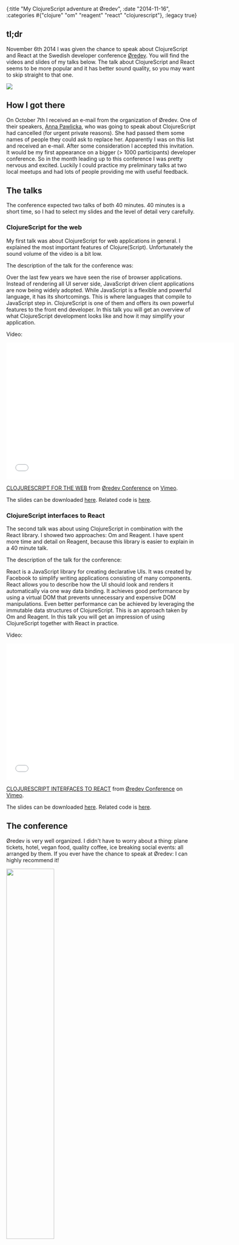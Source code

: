 {:title "My ClojureScript adventure at Øredev", :date "2014-11-16", :categories #{"clojure" "om" "reagent" "react" "clojurescript"}, :legacy true}

## tl;dr

November 6th 2014 I was given the chance to speak about ClojureScript and React at the Swedish developer conference [Øredev](http://oredev.org/2014/speakers/michiel-borkent). You will find the videos and slides of my talks below. The talk about ClojureScript and React seems to be more popular and it has better sound quality, so you may want to skip straight to that one.

<img align="center" src="/assets/oredev-2014/michiel_clojurescript_ftw.jpg">

## How I got there

On October 7th I received an e-mail from the organization of Øredev. One of their speakers, [Anna Pawlicka](https://twitter.com/annapawlicka), who was going to speak about ClojureScript had cancelled (for urgent private reasons). She had passed them some names of people they could ask to replace her. Apparently I was on this list and received an e-mail. After some consideration I accepted this invitation. It would be my first appearance on a bigger (> 1000 participants) developer conference. So in the month leading up to this conference I was pretty nervous and excited. Luckily I could practice my preliminary talks at two local meetups and had lots of people providing me with useful feedback.

## The talks

The conference expected two talks of both 40 minutes. 40 minutes is a short time, so I had to select my slides and the level of detail very carefully.

### ClojureScript for the web

My first talk was about ClojureScript for web applications in general. I explained the most important features of Clojure(Script). Unfortunately the sound volume of the video is a bit low.

The description of the talk for the conference was:

Over the last few years we have seen the rise of browser
applications. Instead of rendering all UI server side, JavaScript
driven client applications are now being widely adopted. While
JavaScript is a flexible and powerful language, it has its
shortcomings. This is where languages that compile to
JavaScript step in. ClojureScript is one of them and offers its own
powerful features to the front end developer. In this talk you will
get an overview of what ClojureScript development looks like and how
it may simplify your application.

Video:

<iframe src="//player.vimeo.com/video/111214648" width="600" height="360" frameborder="0" webkitallowfullscreen mozallowfullscreen allowfullscreen></iframe> <p><a href="http://vimeo.com/111214648">CLOJURESCRIPT FOR THE WEB</a> from <a href="http://vimeo.com/user4280938">&Oslash;redev Conference</a> on <a href="https://vimeo.com">Vimeo</a>.</p>

The slides can be downloaded [here](http://michielborkent.nl/oredev14/ClojureScript_for_the_web.pdf). Related code is [here](https://github.com/borkdude/oredev2014).

### ClojureScript interfaces to React

The second talk was about using ClojureScript in combination with the
React library. I showed two approaches: Om and Reagent. I have spent
more time and detail on Reagent, because this library is easier to
explain in a 40 minute talk.

The description of the talk for the conference:

React is a JavaScript library for creating declarative UIs. It was
created by Facebook to simplify writing applications consisting of
many components. React allows you to describe how the UI should look and renders
it automatically via one way data binding. It achieves good
performance by using a virtual DOM that prevents unnecessary and
expensive DOM manipulations. Even better performance can be achieved
by leveraging the immutable data structures of ClojureScript. This is
an approach taken by Om and Reagent. In this talk you will get an
impression of using ClojureScript together with React in practice.

Video:

<iframe src="//player.vimeo.com/video/111289716" width="600" height="360" frameborder="0" webkitallowfullscreen mozallowfullscreen allowfullscreen></iframe> <p><a href="http://vimeo.com/111289716">CLOJURESCRIPT INTERFACES TO REACT</a> from <a href="http://vimeo.com/user4280938">&Oslash;redev Conference</a> on <a href="https://vimeo.com">Vimeo</a>.</p>

The slides can be downloaded [here](http://michielborkent.nl/oredev14/ClojureScript_interfaces_to_React.pdf). Related code is [here](https://github.com/borkdude/oredev2014).

## The conference

Øredev is very well organized. I didn't have to worry about a thing:
plane tickets, hotel, vegan food, quality coffee, ice breaking social
events: all arranged by them. If you ever have the chance to speak at
Øredev: I can highly recommend it!

<img align="center" src="/assets/oredev-2014/badge.jpg" width="50%">

<img align="center" src="/assets/oredev-2014/vegan-food-oredev.jpg" width="50%">

I wasn't the only person doing Clojure-related
talks. [Ryan Neufield](https://twitter.com/rkneufeld), the main author
of the Clojure Cookbook and Pedestal contributor was there talking
about Datomic and Pedestal. Rob Ashton shared his lessons learned
while creating a database with Clojure. Neal Ford talked on functional
thinking in Java, Scala and Clojure. Here's a picture of Ryan
presenting about Pedestal:

<img align="center" src="/assets/oredev-2014/ryan-pedestal.jpg" width="50%">

## Thanks

During these 40 minute talks I didn't have the time to thank people
who helped me during my month of preparation in one way or
another. Here is a list of people and companies I would like to thank
for their help or support:

- Anders Janmyr
- [Anna Pawlicka](http://www.twitter.com/annapawlicka)
- [Barbara Borkent](http://www.twitter.com/lalage_)
- [David Nolen](http://www.twitter.com/swannodette)
- Denis Fuenzalida
- Emily Holweck
- [Finalist](http://www.finalist.nl) (company)
- [Jayway](http://www.jayway.com) (company)
- [Martin van Amersfoorth](http://www.twitter.com/mamersfo)
- Matthijs Steen
- Ustun Ozgur
- [Vijay Kiran](http://www.twitter.com/vijaykiran)

## Resources

Lastly, for what it's worth, here is a raw list of resources that I found
interesting to study while I was preparing my talks. Have fun with those!

- [Clojurescript Up and Running](http://shop.oreilly.com/product/0636920025139.do)
- http://www.infoq.com/news/2014/01/om-react
- http://www.lexicallyscoped.com/2013/12/25/slice-of-reactjs-and-cljs.html
- http://adamsolove.com/js/clojure/2014/01/06/om-experience-report.html
- http://www.joshlehman.me/rewriting-the-react-tutorial-in-om/
- https://t.co/bzQcj0OsPW - PureScript
- http://2013.jsconf.eu/speakers/pete-hunt-react-rethinking-best-practices.html
- https://www.youtube.com/watch?v=SiFwRtCnxv4 - Nolen on immutability
- https://www.youtube.com/watch?v=-DX3vJiqxm4 - Secrets of the Virtual DOM
- http://www.funnyant.com/reactjs-what-is-it/
- https://twitter.com/swannodette/status/407750614727524352 - historic tweet of David Nolen porting React code to Cljs
- http://spootnik.org/entries/2014/10/26_from-angularjs-to-om-a-walk-through.html - from Angular to Om
- http://www.infoq.com/presentations/ClojureScript-Javelin
- https://github.com/enaqx/awesome-react
- http://stackoverflow.com/questions/21109361/why-is-reacts-concept-of-virtual-dom-said-to-be-more-performant-than-dirty-mode
- https://github.com/swannodette/om/blob/master/src/om/core.cljs#L250
- https://www.youtube.com/watch?v=noiGVQoyYHw#t=72 - Clojure: 10 big ideas
- https://keminglabs.com/blog/cljs-app-designs/ - A sampler of ClojureScript application designs
- http://teropa.info/blog/2013/10/18/single-page-webapps-in-clojurescript-with-pedestal.html - SPA in Pedestal
- https://groups.google.com/d/topic/pedestal-users/jODwmJUIUcg/discussion - Why Pedestal App is (probably) discontinued
- http://blog.cognitect.com/blog/2014/10/24/analysis-of-the-state-of-clojure-and-clojurescript-survey-2014 - Clojure 2014 survey
